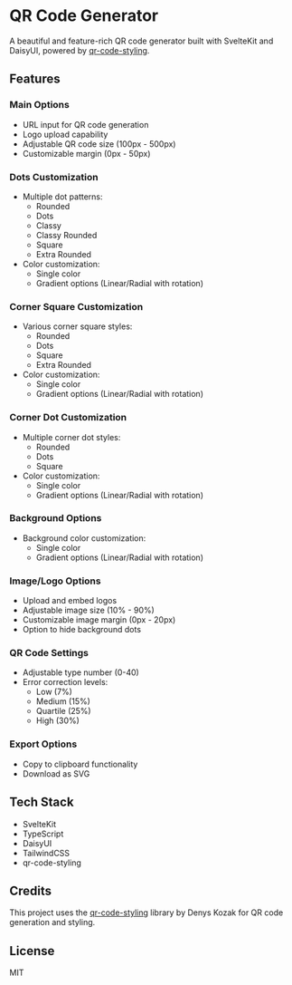# QR Code Generator

A beautiful and feature-rich QR code generator built with SvelteKit and DaisyUI, powered by [qr-code-styling](https://qr-code-styling.com/).

## Features

### Main Options

- URL input for QR code generation
- Logo upload capability
- Adjustable QR code size (100px - 500px)
- Customizable margin (0px - 50px)

### Dots Customization

- Multiple dot patterns:
  - Rounded
  - Dots
  - Classy
  - Classy Rounded
  - Square
  - Extra Rounded
- Color customization:
  - Single color
  - Gradient options (Linear/Radial with rotation)

### Corner Square Customization

- Various corner square styles:
  - Rounded
  - Dots
  - Square
  - Extra Rounded
- Color customization:
  - Single color
  - Gradient options (Linear/Radial with rotation)

### Corner Dot Customization

- Multiple corner dot styles:
  - Rounded
  - Dots
  - Square
- Color customization:
  - Single color
  - Gradient options (Linear/Radial with rotation)

### Background Options

- Background color customization:
  - Single color
  - Gradient options (Linear/Radial with rotation)

### Image/Logo Options

- Upload and embed logos
- Adjustable image size (10% - 90%)
- Customizable image margin (0px - 20px)
- Option to hide background dots

### QR Code Settings

- Adjustable type number (0-40)
- Error correction levels:
  - Low (7%)
  - Medium (15%)
  - Quartile (25%)
  - High (30%)

### Export Options

- Copy to clipboard functionality
- Download as SVG

## Tech Stack

- SvelteKit
- TypeScript
- DaisyUI
- TailwindCSS
- qr-code-styling

## Credits

This project uses the [qr-code-styling](https://qr-code-styling.com/) library by Denys Kozak for QR code generation and styling.

## License

MIT
